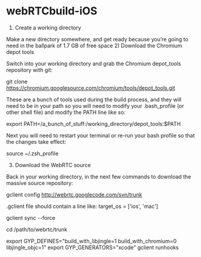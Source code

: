 webRTCbuild-iOS
===============
1) Create a working directory

Make a new directory somewhere,  and get ready because you’re going to need in the ballpark of 1.7 GB of free space
2) Download the Chromium depot tools

Switch into your working directory and grab the Chromium depot_tools repository with git:

git clone https://chromium.googlesource.com/chromium/tools/depot_tools.git

These are a bunch of tools used during the build process, and they will need to be in your path so you will need to modify your .bash_profile (or other shell file) and modify the PATH line like so:

export PATH=/a_bunch_of_stuff:/working_directory/depot_tools:$PATH

Next you will need to restart your terminal or re-run your bash profile so that the changes take effect:

source ~/.zsh_profile

3) Download the WebRTC source

Back in your working directory, in the next few commands to download the massive source repository:

gclient config http://webrtc.googlecode.com/svn/trunk

 
.gclient file should contain a line like:
target_os = ['ios', 'mac']

gclient sync --force
 
cd /path/to/webrtc/trunk

export GYP_DEFINES="build_with_libjingle=1 build_with_chromium=0 libjingle_objc=1"
export GYP_GENERATORS="xcode"
gclient runhooks
